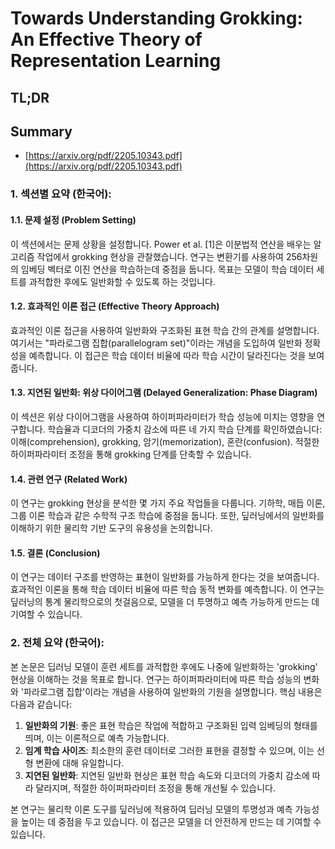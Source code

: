 # Towards Understanding Grokking: An Effective Theory of Representation Learning
## TL;DR
## Summary
- [https://arxiv.org/pdf/2205.10343.pdf](https://arxiv.org/pdf/2205.10343.pdf)

### 1. 섹션별 요약 (한국어):

#### 1.1. 문제 설정 (Problem Setting)
이 섹션에서는 문제 상황을 설정합니다. Power et al. [1]은 이분법적 연산을 배우는 알고리즘 작업에서 grokking 현상을 관찰했습니다. 연구는 변환기를 사용하여 256차원의 임베딩 벡터로 이진 연산을 학습하는데 중점을 둡니다. 목표는 모델이 학습 데이터 세트를 과적합한 후에도 일반화할 수 있도록 하는 것입니다.

#### 1.2. 효과적인 이론 접근 (Effective Theory Approach)
효과적인 이론 접근을 사용하여 일반화와 구조화된 표현 학습 간의 관계를 설명합니다. 여기서는 "파라로그램 집합(parallelogram set)"이라는 개념을 도입하여 일반화 정확성을 예측합니다. 이 접근은 학습 데이터 비율에 따라 학습 시간이 달라진다는 것을 보여줍니다.

#### 1.3. 지연된 일반화: 위상 다이어그램 (Delayed Generalization: Phase Diagram)
이 섹션은 위상 다이어그램을 사용하여 하이퍼파라미터가 학습 성능에 미치는 영향을 연구합니다. 학습율과 디코더의 가중치 감소에 따른 네 가지 학습 단계를 확인하였습니다: 이해(comprehension), grokking, 암기(memorization), 혼란(confusion). 적절한 하이퍼파라미터 조정을 통해 grokking 단계를 단축할 수 있습니다.

#### 1.4. 관련 연구 (Related Work)
이 연구는 grokking 현상을 분석한 몇 가지 주요 작업들을 다룹니다. 기하학, 매듭 이론, 그룹 이론 학습과 같은 수학적 구조 학습에 중점을 둡니다. 또한, 딮러닝에서의 일반화를 이해하기 위한 물리학 기반 도구의 유용성을 논의합니다.

#### 1.5. 결론 (Conclusion)
이 연구는 데이터 구조를 반영하는 표현이 일반화를 가능하게 한다는 것을 보여줍니다. 효과적인 이론을 통해 학습 데이터 비율에 따른 학습 동적 변화를 예측합니다. 이 연구는 딮러닝의 통계 물리학으로의 첫걸음으로, 모델을 더 투명하고 예측 가능하게 만드는 데 기여할 수 있습니다.

### 2. 전체 요약 (한국어):

본 논문은 딥러닝 모델이 훈련 세트를 과적합한 후에도 나중에 일반화하는 'grokking' 현상을 이해하는 것을 목표로 합니다. 연구는 하이퍼파라미터에 따른 학습 성능의 변화와 '파라로그램 집합'이라는 개념을 사용하여 일반화의 기원을 설명합니다. 핵심 내용은 다음과 같습니다:

1. **일반화의 기원**: 좋은 표현 학습은 작업에 적합하고 구조화된 입력 임베딩의 형태를 띄며, 이는 이론적으로 예측 가능합니다.
2. **임계 학습 사이즈**: 최소한의 훈련 데이터로 그러한 표현을 결정할 수 있으며, 이는 선형 변환에 대해 유일합니다.
3. **지연된 일반화**: 지연된 일반화 현상은 표현 학습 속도와 디코더의 가중치 감소에 따라 달라지며, 적절한 하이퍼파라미터 조정을 통해 개선될 수 있습니다.

본 연구는 물리학 이론 도구를 딮러닝에 적용하여 딥러닝 모델의 투명성과 예측 가능성을 높이는 데 중점을 두고 있습니다. 이 접근은 모델을 더 안전하게 만드는 데 기여할 수 있습니다.
